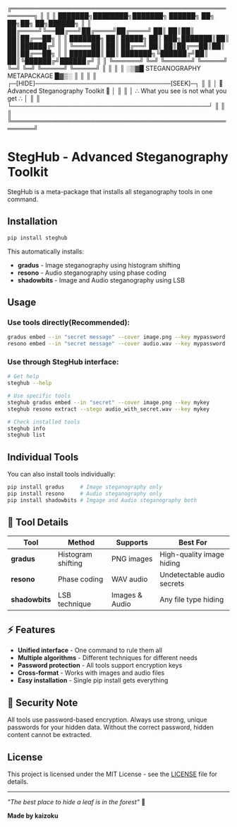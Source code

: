 ╔═══════════════════════════════════════════════════════╗
║                                                       ║
║  ███████╗████████╗███████╗ ██████╗ ██╗  ██╗██╗   ██╗██████╗  ║
║  ██╔════╝╚══██╔══╝██╔════╝██╔════╝ ██║  ██║██║   ██║██╔══██╗ ║
║  ███████╗   ██║   █████╗  ██║  ███╗███████║██║   ██║██████╔╝ ║
║  ╚════██║   ██║   ██╔══╝  ██║   ██║██╔══██║██║   ██║██╔══██╗ ║
║  ███████║   ██║   ███████╗╚██████╔╝██║  ██║╚██████╔╝██████╔╝ ║
║  ╚══════╝   ╚═╝   ╚══════╝ ╚═════╝ ╚═╝  ╚═╝ ╚═════╝ ╚═════╝  ║
║                                                       ║
║           ░▒▓█ STEGANOGRAPHY METAPACKAGE █▓▒░         ║
║                                                       ║
║    ┌─[HIDE]───────────────────────────────[SEEK]─┐    ║
║    │    🔐 Advanced Steganography Toolkit 🔐     │    ║
║    │     ∴ What you see is not what you get ∴    │    ║
║    └─────────────────────────────────────────────┘    ║
║                                                       ║
╚═══════════════════════════════════════════════════════╝

# StegHub - Advanced Steganography Toolkit

StegHub is a meta-package that installs all steganography tools in one command.

## Installation

```bash
pip install steghub
```

This automatically installs:
- **gradus** - Image steganography using histogram shifting
- **resono** - Audio steganography using phase coding  
- **shadowbits** - Image and Audio steganography using LSB

## Usage

### Use tools directly(Recommended):
```bash
gradus embed --in "secret message" --cover image.png --key mypassword
resono embed --in "secret message" --cover audio.wav --key mypassword
```

### Use through StegHub interface:
```bash
# Get help
steghub --help

# Use specific tools
steghub gradus embed --in "secret" --cover image.png --key mykey
steghub resono extract --stego audio_with_secret.wav --key mykey

# Check installed tools
steghub info
steghub list
```

## Individual Tools

You can also install tools individually:
```bash
pip install gradus     # Image steganography only
pip install resono     # Audio steganography only
pip install shadowbits # Imgage and Audio steganography both
```
## 🔧 Tool Details

| Tool | Method | Supports | Best For |
|------|--------|----------|----------|
| **gradus** | Histogram shifting | PNG images | High-quality image hiding |
| **resono** | Phase coding | WAV audio | Undetectable audio secrets |
| **shadowbits** | LSB technique | Images & Audio | Any file type hiding |

## ⚡ Features

- **Unified interface** - One command to rule them all
- **Multiple algorithms** - Different techniques for different needs  
- **Password protection** - All tools support encryption keys
- **Cross-format** - Works with images and audio files
- **Easy installation** - Single pip install gets everything

## 🔐 Security Note

All tools use password-based encryption. Always use strong, unique passwords for your hidden data. Without the correct password, hidden content cannot be extracted.

## License

This project is licensed under the MIT License - see the [LICENSE](LICENSE) file for details.

---

*"The best place to hide a leaf is in the forest"* 🌲

**Made by kaizoku**